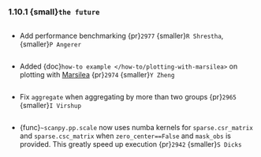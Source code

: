 ### 1.10.1 {small}`the future`
```{rubric} Development features
```

* Add performance benchmarking {pr}`2977` {smaller}`R Shrestha`, {smaller}`P Angerer`

```{rubric} Docs
```

* Added {doc}`how-to example </how-to/plotting-with-marsilea>` on plotting with [Marsilea](https://marsilea.readthedocs.io) {pr}`2974` {smaller}`Y Zheng`

```{rubric} Bug fixes
```

* Fix `aggregate` when aggregating by more than two groups {pr}`2965` {smaller}`I Virshup`


```{rubric} Performance
```
* {func}`~scanpy.pp.scale` now uses numba kernels for `sparse.csr_matrix` and `sparse.csc_matrix` when `zero_center==False` and `mask_obs` is provided. This greatly speed up execution {pr}`2942` {smaller}`S Dicks`
